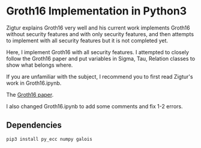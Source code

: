 # Groth16 Implementation in Python3
Zigtur explains Groth16 very well and his current work implements Groth16 without security features and with only 
 security features, and then attempts to implement with all security features but it is not completed yet.

Here, I implement Groth16 with all security features. I attempted to closely follow the Groth16 paper and put variables in Sigma, Tau, Relation classes to show what belongs where.

If you are unfamiliar with the subject, I recommend you to first read Zigtur's work in Groth16.ipynb.

The [Groth16 paper](https://eprint.iacr.org/2016/260.pdf).

I also changed Groth16.ipynb to add some comments and fix 1-2 errors.

## Dependencies
```
pip3 install py_ecc numpy galois
```




